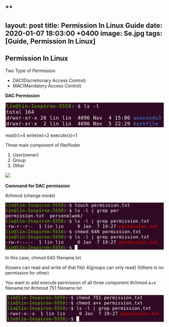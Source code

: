 ﻿
**
---
layout: post
title:  Permission In Linux  Guide
date:   2020-01-07 18:03:00 +0400
image:  Se.jpg
tags:   [Guide, Permission In Linux]
---

## Permission In Linux


Two Type of Permission

 - DAC(Discretionary Access Control)
 - MAC(Mandatory Access Control)

**DAC  Permission**

![Permission](/img/dac.png)


read(r)=4
write(w)=2
execute(x)=1

Three main component of file/floder

 1. User(owner)
 2. Group
 3. Other

![]({{site.baseurl}}/img/Selinux.jpg)
 
**Command for DAC permission** 

#chmod (change mode)

![Chmd Permission](/img/chmoddac.png)


In this case,
chmod  640 filename.txt

6(users can read and write of that file)
4(groups can only read)
0(there is no permission for other)

You want to add execute permission of all three component
#chmod  a+x filename.txt
#chmod 751 filename.txt

![Adding Execute Permission](/img/addx.png)



